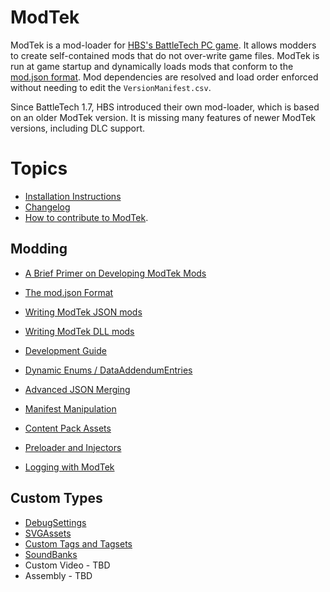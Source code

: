# ModTek

ModTek is a mod-loader for [HBS's BattleTech PC game](https://harebrained-schemes.com/battletech/). It allows modders to create self-contained mods that do not over-write game files. ModTek is run at game startup and dynamically loads mods that conform to the [mod.json format](https://github.com/BattletechModders/ModTek/wiki/The-mod.json-format). Mod dependencies are resolved and load order enforced without needing to edit the `VersionManifest.csv`.

Since BattleTech 1.7, HBS introduced their own mod-loader, which is based on an older ModTek version. It is missing many features of newer ModTek versions, including DLC support.

# Topics

- [Installation Instructions](INSTALL.md)
- [Changelog](doc/CHANGES.md)
- [How to contribute to ModTek](doc/CONTRIBUTE.md).

## Modding

- [A Brief Primer on Developing ModTek Mods](doc/PRIMER.md)
- [The mod.json Format](doc/MOD_JSON_FORMAT.md)
- [Writing ModTek JSON mods](doc/MOD_JSON.md)
- [Writing ModTek DLL mods](doc/MOD_DLL.md)
- [Development Guide](doc/DEVELOPMENT_GUIDE.md)

- [Dynamic Enums / DataAddendumEntries](doc/DATA_ADDENDUM_ENTRIES.md)
- [Advanced JSON Merging](doc/ADVANCED_JSON_MERGING.md)
- [Manifest Manipulation](doc/MANIFEST.md)

- [Content Pack Assets](doc/CONTENT_PACK_ASSETS.md)
- [Preloader and Injectors](doc/PRELOADER.md)
- [Logging with ModTek](doc/LOGGING.md)

## Custom Types

- [DebugSettings](doc/CUSTOM_TYPE_DEBUGSETTINGS.md)
- [SVGAssets](doc/CUSTOM_TYPE_SVGASSET.md)
- [Custom Tags and Tagsets](doc/CUSTOM_TYPE_CUSTOMTAGS.md)
- [SoundBanks](doc/CUSTOM_TYPE_SOUNDBANKS.md)
- Custom Video - TBD
- Assembly - TBD
